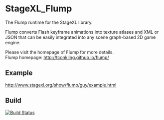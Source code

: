 StageXL_Flump
=============

The Flump runtime for the StageXL library.

Flump converts Flash keyframe animations into texture atlases and XML or 
JSON that can be easily integrated into any scene graph-based 2D game engine.

Please visit the homepage of Flump for more details.  
Flump homepage: <http://tconkling.github.io/flump/>

## Example

<http://www.stagexl.org/show/flump/guy/example.html>

## Build

[![Build Status](https://travis-ci.org/bp74/StageXL_Flump.svg?branch=master)](https://travis-ci.org/bp74/StageXL_Flump)
